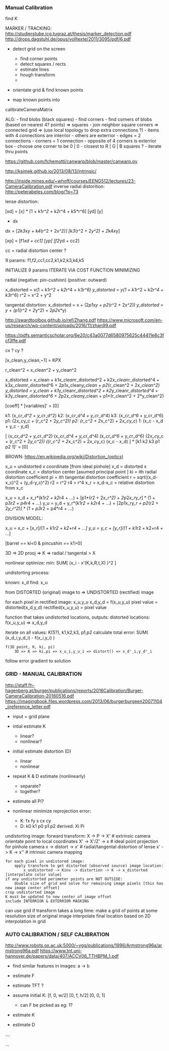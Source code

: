 ### Manual Calibration


find K


MARKER /  TRACKING: 
http://studierstube.icg.tugraz.at/thesis/marker_detection.pdf
http://drops.dagstuhl.de/opus/volltexte/2011/3095/pdf/6.pdf

- detect grid on the screen
	- find corner points
	- detect squares / rects
	- estimate lines
	- hough transform
	- 

- orientate grid & find known points
- map known points into 







calibrateCameraMatrix


ALG:
	- find blobs (black squares)
	- find corners
	- find corners of blobs (based on nearest 4? points) => squares
	- join neighbor square corners => connected grid => (use local topology to drop extra connections ?)
		- items with 4 connections are interrior
		- others are exterrior
			- edges = 2 connections
			- corners = 1 connection
	- opposite of 4 corners is exterrior box
		- choose one corner to be 0 | 0
			- closest to R | G | B squares ?
	- iterate thru points





https://github.com/fchemotti/canwarp/blob/master/canwarp.py

http://ksimek.github.io/2013/08/13/intrinsic/


http://inside.mines.edu/~whoff/courses/EENG512/lectures/23-CameraCalibration.pdf
inverse radial distorition:
http://peterabeles.com/blog/?p=73


lense distortion:

[xd] = [x] * [1 + k1*r^2 + k2*r^4 + k5*r^6]
[yd]   [y]

+ dx


dx = [2*k3*x*y + k4*(r^2 + 2*x^2)]
	 [k3*(r^2 + 2*y^2) + 2*k4*x*y]


[xp] = [f1*xd + cc1]
[yp]   [f2*yd + cc2]

cc = radial distortion center ?


9 params:
f1,f2,cc1,cc2,k1,k2,k3,k4,k5



INITIALIZE 9 params
ITERATE VIA COST FUNCTION MINIMIZING





radial (negative: pin-cushion) (positive: outward)

x_distorted = x(1 + k1*r^2 + k2*r^4 + k3*r^6)
y_distorted = y(1 + k1*r^2 + k2*r^4 + k3*r^6)
r^2 = x^2 + y^2

tangental distortion:
x_distorted = x + (2*p1*x*y + p2*(r^2 + 2*x^2))
y_distorted = y + (p1(r^2 + 2*y^2) + 2*p2*x*y)

http://swardtoolbox.github.io/ref/Zhang.pdf
https://www.microsoft.com/en-us/research/wp-content/uploads/2016/11/zhan99.pdf


https://pdfs.semanticscholar.org/6e20/c43a0077d6580975625c44411e8c3fcf3ffe.pdf


cx ? cy ?

[x_clean,y_clean,~1] = K*P*X

r_clean^2 = x_clean^2 + y_clean^2

x_distorted = x_clean + k1*x_clean*r_distorted^2 + k2*x_clean*r_distorted^4 + k3*x_clean*r_distorted^6
			+ 2*p1*x_clean*y_clean + p2*(r_clean^2 + 2*x_clean^2)
y_distorted = y_clean + k1*y_clean*r_distorted^2 + k2*y_clean*r_distorted^4 + k3*y_clean*r_distorted^6
			+ 2*p2*x_clean*y_clean + p1*(r_clean^2 + 2*y_clean^2)


[coeff] * [variables]' = [0]


k1: (x_c*r_d^2 + y_c*r_d^2)
k2: (x_c*r_d^4 + y_c*r_d^4)
k3: (x_c*r_d^6 + y_c*r_d^6)
p1: (2*x_c*y_c + (r_c^2 + 2*y_c^2))
p2: (r_c^2 + 2*x_c^2) + 2*x_c*y_c)
1:  (x_c - x_d + y_c - y_d)

[ (x_c*r_d^2 + y_c*r_d^2)  (x_c*r_d^4 + y_c*r_d^4)  (x_c*r_d^6 + y_c*r_d^6)  (2*x_c*y_c + (r_c^2 + 2*y_c^2)) ((r_c^2 + 2*x_c^2) + 2*x_c*y_c) (x_c - x_d) ] * [k1  k2  k3  p1  p2  1]' = [0] 




BROWN:
https://en.wikipedia.org/wiki/Distortion_(optics)


x_u = undistorted x coordinate [from ideal pinhole]
x_d = distorted x coordinate
x_c = distortion center [asumed principal point ]
ki = ith radial distortion coefficient
pi = ith tangental distortion coefficient
r = sqrt((x_d-x_c)^2 + (y_d-y_c)^2)
r2 = r^2
r4 = r^4
x_r = x_d-x_c = relative distortion from x_c

x_u = x_d + x_r*(k1*r2 + k2*r4 + ...) + [p1*(r2 + 2*x_r^2) + 2*p2*x_r*y_r] * (1 + p3*r2 + p4*r4 + ...)
y_u = y_d + y_r*(k1*r2 + k2*r4 + ...) + [2*p1*x_r*y_r + p2*(r2 + 2*y_r^2)] * (1 + p3*r2 + p4*r4 + ...)

DIVISION MODEL:

x_u = x_c + [x_r]/[1 + k1*r2 + k2+r4 + ...]
y_u = y_c + [y_r]/[1 + k1*r2 + k2+r4 + ...]




[barrel == ki<0   &   pincushin == k1>0]

3D => 2D prooj => K => radial / tangental > X


nonlinear optimize:
min: SUM[ (x_i - x'(K,k,R,t,X) )^2 ]




undistorting process:


known: x_d
find: x_u


from DISTORTED (original) image to => UNDISTORTED (rectified) image

for each pixel in rectified image: x_u,y_u
	x_d,y_d = f(x_u,y_u)
	pixel value = distorted(x_d,y_d)
	rectified(x_u,y_u) = pixel value



function that takes undistorted locations, outputs: distorted locations:
	f(x_u,y_u) => x_d,y_d






iterate on all values:
	K(5?), k1,k2,k3, p1,p2
calculate total error:
	SUM( (x_d_i,y_d_i) - f(x_i,y_i) )

	f(3D point, K, ki, pi)
		3D => K => ki,pi => x_u_i,y_u_i => distort() => x_d'_i,y_d'_i

follow error gradient to solution





### GRID - MANUAL CALIBRATION

http://staff.fh-hagenberg.at/burger/publications/reports/2016Calibration/Burger-CameraCalibration-20160516.pdf
https://imagingbook.files.wordpress.com/2013/06/burgerburgeen20071104_ijreference_letter.pdf


- input = grid plane

- intial estimate K
	- linear?
	- nonlinear?

- initial estimate distortion (D)
	- linear
	- nonlinear

- repeat K & D estimate (nonlinearly)
	- separate?
	- together?


- estimate all Pi?

- nonlinear minimize reprojection error:
	- K: fx fy s cx cy
	- D: k0 k1 p0 p1 p2
	derived:
		Xi
		Pi

undistorting image:
	forward transform:
	X -> P -> X' 			# extrinsic camera orientate point to local coordinates
	X' -> X'/Z' -> x 		# ideal point projection for pinhole camera
	x -> distort -> x' 		# radial/tangental distortion of lense
	x' -> K -> x'' 			# intrinsic camera mapping

	for each pixel in undistored image:
		apply transform to get distorted (observed source) image location:
			x_undistorted -> Kinv -> distortion -> K -> x_distorted  [interpolate color value]
	if any undistorted perimeter points are NOT OUTSIDE:
		double size of grid and solve for remaining image pixels [this has new image center offset]
	crop undistorted image
	K must be updated to new center of image offset
	include INTERRIOR & EXTERRIOR MASKING

can use grid if transform takes a long time:
	make a grid of points at some resolution size of original image
	interpolate final location based on 2D interpolation in grid



### AUTO CALIBRATION / SELF CALIBRATION

http://www.robots.ox.ac.uk:5000/~vgg/publications/1996/Armstrong96a/armstrong96a.pdf
https://www.tnt.uni-hannover.de/papers/data/407/ACCV06_TTHBPM_1.pdf

- find similar features in images: a -> b

- estimate F

- estimate TFT ?

- assume initial K: 
[f, 0, w/2]
[0, f, h/2]
[0, 0,   1]

	- can F be picked as eg: 1?

- estimate K

- estimate D

....

...
























